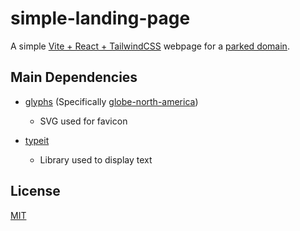 # simple-landing-page

A simple [Vite + React + TailwindCSS](https://tailwindcss.com/docs/guides/vite) webpage for a [parked domain](https://en.wikipedia.org/wiki/Domain_parking).

## Main Dependencies

- [glyphs](https://github.com/gorango/glyphs) (Specifically [globe-north-america](https://glyphs.fyi/dir?i=globeNorthAmerica))

  - SVG used for favicon

- [typeit](https://github.com/alexmacarthur/typeit)

  - Library used to display text

## License

[MIT](LICENSE)

